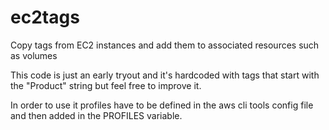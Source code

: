 ec2tags
=======

Copy tags from EC2 instances and add them to associated resources such as volumes

This code is just an early tryout and it's hardcoded with tags that start with the "Product" string but feel free to improve it.

In order to use it profiles have to be defined in the aws cli tools config file and then added in the PROFILES variable.
